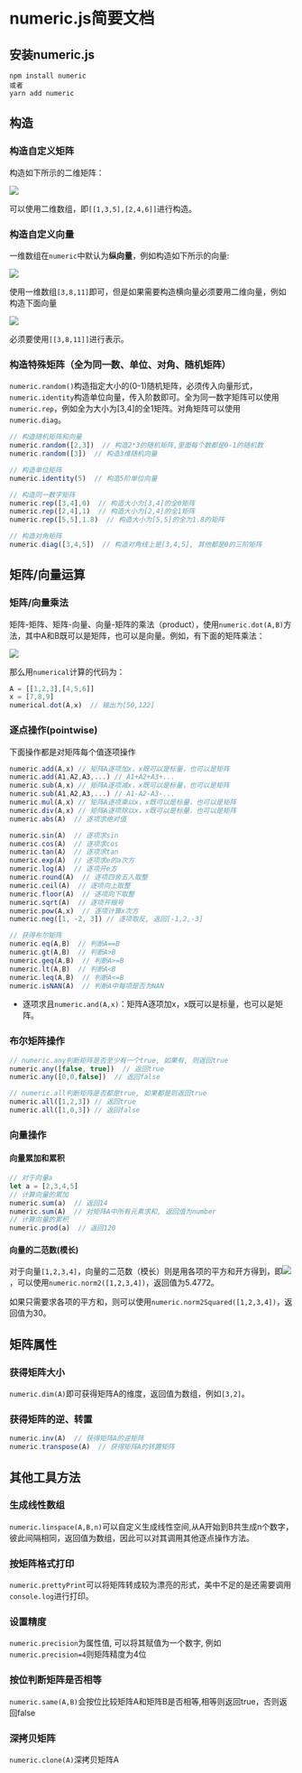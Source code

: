 # numeric.js简要文档

## 安装numeric.js

```batch
npm install numeric
或者
yarn add numeric
```

## 构造

### 构造自定义矩阵

构造如下所示的二维矩阵：

![](https://latex.codecogs.com/svg.latex?\begin{bmatrix}%20%201%20&%203%20&%205%20\\%20%202%20&%204%20&%206%20\\\end{bmatrix})

可以使用二维数组，即`[[1,3,5],[2,4,6]]`进行构造。

### 构造自定义向量

一维数组在`numeric`中默认为**纵向量**，例如构造如下所示的向量:

![](https://latex.codecogs.com/svg.latex?\begin{bmatrix}%20%203%20\\%20%208%20\\%20%2011%20\\\end{bmatrix})

使用一维数组`[3,8,11]`即可，但是如果需要构造横向量必须要用二维向量，例如构造下面向量

![](https://latex.codecogs.com/svg.latex?\begin{bmatrix}%203%20&%208%20&%2011%20\end{bmatrix})

必须要使用`[[3,8,11]]`进行表示。

### 构造特殊矩阵（全为同一数、单位、对角、随机矩阵）

`numeric.random()`构造指定大小的(0-1)随机矩阵，必须传入向量形式，`numeric.identity`构造单位向量，传入阶数即可。全为同一数字矩阵可以使用`numeric.rep`，例如全为大小为[3,4]的全1矩阵。对角矩阵可以使用`numeric.diag`。

```js
// 构造随机矩阵和向量
numeric.random([2,3])  // 构造2*3的随机矩阵,里面每个数都是0-1的随机数
numeric.random([3])  // 构造3维随机向量

// 构造单位矩阵
numeric.identity(5)  // 构造5阶单位向量

// 构造同一数字矩阵
numeric.rep([3,4],0)  // 构造大小为[3,4]的全0矩阵
numeric.rep([2,4],1)  // 构造大小为[2,4]的全1矩阵
numeric.rep([5,5],1.8)  // 构造大小为[5,5]的全为1.8的矩阵

// 构造对角矩阵
numeric.diag([3,4,5])  // 构造对角线上是[3,4,5], 其他都是0的三阶矩阵
```

## 矩阵/向量运算

### 矩阵/向量乘法

矩阵-矩阵、矩阵-向量、向量-矩阵的乘法（product），使用`numeric.dot(A,B)`方法，其中A和B既可以是矩阵，也可以是向量。例如，有下面的矩阵乘法：

![](https://latex.codecogs.com/svg.latex?\begin{bmatrix}%20%201%20&%202%20&%203%20\\%20%204%20&%205%20&%206%20\\\end{bmatrix}\cdot\begin{bmatrix}%20%207%20\\%20%208%20\\%20%209%20\\\end{bmatrix}=\begin{bmatrix}%20%2050%20\\%20%20122%20\\\end{bmatrix})

那么用`numerical`计算的代码为：

```js
A = [[1,2,3],[4,5,6]]
x = [7,8,9]
numerical.dot(A,x)  // 输出为[50,122]
```

### 逐点操作(pointwise)

下面操作都是对矩阵每个值逐项操作

```js
numeric.add(A,x) // 矩阵A逐项加x，x既可以是标量，也可以是矩阵
numeric.add(A1,A2,A3,...) // A1+A2+A3+...
numeric.sub(A,x) // 矩阵A逐项减x，x既可以是标量，也可以是矩阵
numeric.sub(A1,A2,A3,...) // A1-A2-A3-...
numeric.mul(A,x) // 矩阵A逐项乘以x，x既可以是标量，也可以是矩阵
numeric.div(A,x) // 矩阵A逐项除以x，x既可以是标量，也可以是矩阵
numeric.abs(A)  // 逐项求绝对值

numeric.sin(A)  // 逐项求sin
numeric.cos(A)  // 逐项求cos
numeric.tan(A)  // 逐项求tan
numeric.exp(A)  // 逐项求e的a次方
numeric.log(A)  // 逐项开e方
numeric.round(A)  // 逐项四舍五入取整
numeric.ceil(A)  // 逐项向上取整
numeric.floor(A)  // 逐项向下取整
numeric.sqrt(A)  // 逐项开根号
numeric.pow(A,x)  // 逐项计算x次方
numeric.neg([1, -2, 3]) // 逐项取反, 返回[-1,2,-3]

// 获得布尔矩阵
numeric.eq(A,B)  // 判断A==B
numeric.gt(A,B)  // 判断A>B
numeric.geq(A,B)  // 判断A>=B
numeric.lt(A,B)  // 判断A<B
numeric.leq(A,B)  // 判断A<=B
numeric.isNAN(A)  // 判断A中每项是否为NAN

```

- 逐项求且`numeric.and(A,x)`：矩阵A逐项加x，x既可以是标量，也可以是矩阵。

### 布尔矩阵操作

```js
// numeric.any判断矩阵是否至少有一个true, 如果有, 则返回true
numeric.any([false, true])  // 返回true
numeric.any([0,0,false])  // 返回false

// numeric.all判断矩阵是否都是true, 如果都是则返回true
numeric.all([1,2,3]) // 返回true
numeric.all([1,0,3]) // 返回false
```

### 向量操作

#### 向量累加和累积

```js
// 对于向量a
let a = [2,3,4,5]
// 计算向量的累加
numeric.sum(a)  // 返回14
numeric.sum(A)  // 对矩阵A中所有元素求和, 返回值为number
// 计算向量的累积
numeric.prod(a)  // 返回120
```

#### 向量的二范数(模长)

对于向量`[1,2,3,4]`，向量的二范数（模长）则是用各项的平方和开方得到，即![](https://latex.codecogs.com/svg.latex?\sqrt{1^2+2^2+3^2+4^2})，可以使用`numeric.norm2([1,2,3,4])`，返回值为5.4772。

如果只需要求各项的平方和，则可以使用`numeric.norm2Squared([1,2,3,4])`，返回值为30。

## 矩阵属性

### 获得矩阵大小

`numeric.dim(A)`即可获得矩阵A的维度，返回值为数组，例如`[3,2]`。

### 获得矩阵的逆、转置

```js
numeric.inv(A)  // 获得矩阵A的逆矩阵
numeric.transpose(A)  // 获得矩阵A的转置矩阵
```

## 其他工具方法

### 生成线性数组

`numeric.linspace(A,B,n)`可以自定义生成线性空间,从A开始到B共生成n个数字，彼此间隔相同，返回值为数组，因此可以对其调用其他逐点操作方法。

### 按矩阵格式打印

`numeric.prettyPrint`可以将矩阵转成较为漂亮的形式，美中不足的是还需要调用`console.log`进行打印。

### 设置精度

`numeric.precision`为属性值, 可以将其赋值为一个数字, 例如`numeric.precision=4`则矩阵精度为4位

### 按位判断矩阵是否相等

`numeric.same(A,B)`会按位比较矩阵A和矩阵B是否相等,相等则返回true，否则返回false

### 深拷贝矩阵

`numeric.clone(A)`深拷贝矩阵A